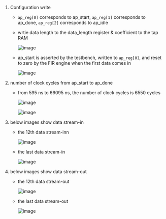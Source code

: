1. Configuration write 
   - `ap_reg[0]` corresponds to ap_start, `ap_reg[1]` corresponds to ap_done, `ap_reg[2]` corresponds to ap_idle
   - wrtie data length to the data_length register & coefficient to the tap RAM

      ![image](https://github.com/lkl110137918218/SOC-design/assets/122779900/c9d656b5-8f1b-4e9a-bb13-ff330e26e675)
     
   - ap_start is asserted by the testbench, written to `ap_reg[0]`, and reset to zero by the FIR engine when the first data comes in
     
      ![image](https://github.com/lkl110137918218/SOC-design/assets/122779900/1549d6cd-59a9-49bf-925a-a2a14e7674e3)
2. number of clock cycles from ap_start to ap_done
   - from 595 ns to 66095 ns, the number of clock cycles is 6550 cycles
     
     ![image](https://github.com/lkl110137918218/SOC-design/assets/122779900/95d1b417-036a-41fc-b5c1-619304765719)

     ![image](https://github.com/lkl110137918218/SOC-design/assets/122779900/ed84ca46-ea56-42f0-bc84-342f9e1ed9d8)
     
4. below images show data stream-in
   - the 12th data stream-inn
     
     ![image](https://github.com/lkl110137918218/SOC-design/assets/122779900/80e11d0b-bbf7-4578-b906-fa43e6e0be50)

   - the last data stream-in

     ![image](https://github.com/lkl110137918218/SOC-design/assets/122779900/fda47151-98cc-4e34-9ccb-bd3b5b552cc4)


5. below images show data stream-out
   - the 12th data stream-out
  
     ![image](https://github.com/lkl110137918218/SOC-design/assets/122779900/2dbfa580-92ef-4d67-9394-567147c2d4ea)

   - the last data stream-out

     ![image](https://github.com/lkl110137918218/SOC-design/assets/122779900/9c6d0819-da69-4db1-9cf4-430b39d2cafa)


